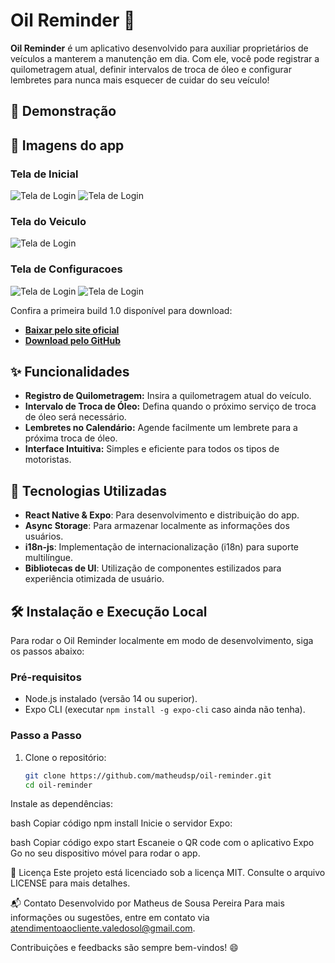 # Oil Reminder 🚗

**Oil Reminder** é um aplicativo desenvolvido para auxiliar proprietários de veículos a manterem a manutenção em dia. Com ele, você pode registrar a quilometragem atual, definir intervalos de troca de óleo e configurar lembretes para nunca mais esquecer de cuidar do seu veículo!

## 📲 Demonstração


## 📲 Imagens do app

### Tela de Inicial
![Tela de Login](images/1.png)
![Tela de Login](images/2.png)

### Tela do Veiculo
![Tela de Login](images/3.jpeg)

### Tela de Configuracoes 
![Tela de Login](images/1.jpeg)
![Tela de Login](images/2.jpeg)


Confira a primeira build 1.0 disponível para download:

- **[Baixar pelo site oficial](https://oilreminder.vercel.app/)**
- **[Download pelo GitHub](https://github.com/matheudsp/oil-reminder/releases/tag/1.0)**

## ✨ Funcionalidades

- **Registro de Quilometragem:** Insira a quilometragem atual do veículo.
- **Intervalo de Troca de Óleo:** Defina quando o próximo serviço de troca de óleo será necessário.
- **Lembretes no Calendário:** Agende facilmente um lembrete para a próxima troca de óleo.
- **Interface Intuitiva:** Simples e eficiente para todos os tipos de motoristas.

## 🚀 Tecnologias Utilizadas

- **React Native & Expo**: Para desenvolvimento e distribuição do app.
- **Async Storage**: Para armazenar localmente as informações dos usuários.
- **i18n-js**: Implementação de internacionalização (i18n) para suporte multilíngue.
- **Bibliotecas de UI**: Utilização de componentes estilizados para experiência otimizada de usuário.

## 🛠️ Instalação e Execução Local

Para rodar o Oil Reminder localmente em modo de desenvolvimento, siga os passos abaixo:

### Pré-requisitos

- Node.js instalado (versão 14 ou superior).
- Expo CLI (executar `npm install -g expo-cli` caso ainda não tenha).

### Passo a Passo

1. Clone o repositório:
   ```bash
   git clone https://github.com/matheudsp/oil-reminder.git
   cd oil-reminder
Instale as dependências:

bash
Copiar código
npm install
Inicie o servidor Expo:

bash
Copiar código
expo start
Escaneie o QR code com o aplicativo Expo Go no seu dispositivo móvel para rodar o app.

📄 Licença
Este projeto está licenciado sob a licença MIT. Consulte o arquivo LICENSE para mais detalhes.

📬 Contato
Desenvolvido por Matheus de Sousa Pereira
Para mais informações ou sugestões, entre em contato via atendimentoaocliente.valedosol@gmail.com.

Contribuições e feedbacks são sempre bem-vindos! 😄
